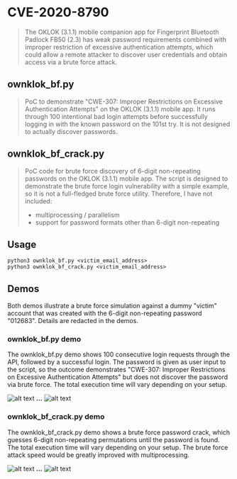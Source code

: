 # CVE-2020-8790
>The OKLOK (3.1.1) mobile companion app for Fingerprint Bluetooth Padlock FB50 (2.3) has weak password requirements combined with improper restriction of excessive authentication attempts, which could allow a remote attacker to discover user credentials and obtain access via a brute force attack.

## ownklok_bf.py
>PoC to demonstrate "CWE-307: Improper Restrictions on Excessive Authentication Attempts" on the OKLOK (3.1.1) mobile app. It runs through 100 intentional bad login attempts before successfully logging in with the known password on the 101st try. It is not designed to actually discover passwords. 

## ownklok_bf_crack.py
>PoC code for brute force discovery of 6-digit non-repeating passwords on the OKLOK (3.1.1) mobile app. The script is designed to demonstrate the brute force login vulnerability with a simple example, so it is not a full-fledged brute force utility. Therefore, I have not included:
>- multiprocessing / parallelism
>- support for password formats other than 6-digit non-repeating

## Usage
```python3 ownklok_bf.py <victim_email_address>``` <br/>
```python3 ownklok_bf_crack.py <victim_email_address>```

## Demos
Both demos illustrate a brute force simulation against a dummy "victim" account that was created with the 6-digit non-repeating password "012683". Details are redacted in the demos.

### ownklok_bf.py demo
The ownklok_bf.py demo shows 100 consecutive login requests through the API, followed by a successful login. The password is given as user input to the script, so the outcome demonstrates "CWE-307: Improper Restrictions on Excessive Authentication Attempts" but does not discover the password via brute force. The total execution time will vary depending on your setup. 

![alt text](../screenshots/ownklok_bf_demo.png)
**...**
![alt text](../screenshots/ownklok_bf_demo_(cont.).png)

### ownklok_bf_crack.py demo
The ownklok_bf_crack.py demo shows a brute force password crack, which guesses 6-digit non-repeating permutations until the password is found. The total execution time will vary depending on your setup. The brute force attack speed would be greatly improved with multiprocessing.

![alt text](../screenshots/ownklok_bf_crack_demo.png)
**...**
![alt text](../screenshots/ownklok_bf_crack_demo_(cont.).png)
